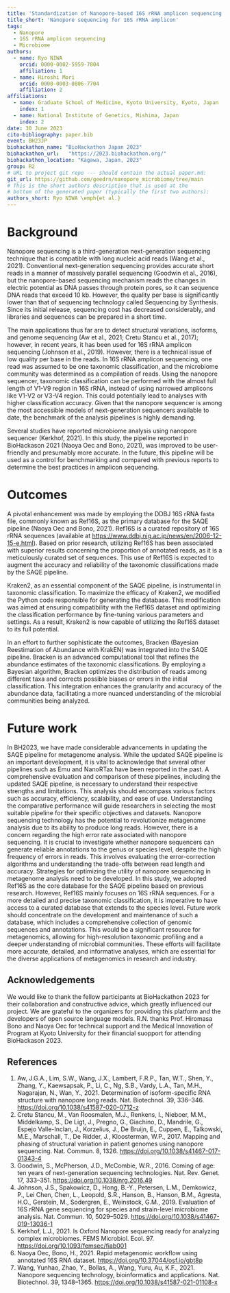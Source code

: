 ```yaml
---
title: 'Standardization of Nanopore-based 16S rRNA amplicon sequencing analysis'
title_short: 'Nanopore sequencing for 16S rRNA amplicon'
tags:
  - Nanopore
  - 16S rRNA amplicon sequencing
  - Microbiome
authors:
  - name: Ryo NIWA
    orcid: 0000-0002-5959-7804
    affiliation: 1
  - name: Hiroshi Mori
    orcid: 0000-0003-0806-7704
    affiliation: 2
affiliations:
  - name: Graduate School of Medicine, Kyoto University, Kyoto, Japan
    index: 1
  - name: National Institute of Genetics, Mishima, Japan
    index: 2
date: 30 June 2023
cito-bibliography: paper.bib
event: BH23JP
biohackathon_name: "BioHackathon Japan 2023"
biohackathon_url:   "https://2023.biohackathon.org/"
biohackathon_location: "Kagawa, Japan, 2023"
group: R2
# URL to project git repo --- should contain the actual paper.md:
git_url: https://github.com/geedrn/nanopore_microbiome/tree/main
# This is the short authors description that is used at the
# bottom of the generated paper (typically the first two authors):
authors_short: Ryo NIWA \emph{et al.}
---
```


# Background

Nanopore sequencing is a third-generation next-generation sequencing technique that is compatible with long nucleic acid reads (Wang et al., 2021). Conventional next-generation sequencing provides accurate short reads in a manner of massively parallel sequencing (Goodwin et al., 2016), but the nanopore-based sequencing mechanism reads the changes in electric potential as DNA passes through protein pores, so it can sequence DNA reads that exceed 10 kb. However, the quality per base is significantly lower than that of sequencing technology called Sequencing by Synthesis. Since its initial release, sequencing cost has decreased considerably, and libraries and sequences can be prepared in a short time. 

The main applications thus far are to detect structural variations, isoforms, and genome sequencing (Aw et al., 2021; Cretu Stancu et al., 2017); however, in recent years, it has been used for 16S rRNA amplicon sequencing (Johnson et al., 2019). However, there is a technical issue of low quality per base in the reads. In 16S rRNA amplicon sequencing, one read was assumed to be one taxonomic classification, and the microbiome community was determined as a compilation of reads. Using the nanopore sequencer, taxonomic classification can be performed with the almost full length of V1-V9 region in 16S rRNA, instead of using narrowed amplicons like V1-V2 or V3-V4 region. This could potentially lead to analyses with higher classification accuracy. Given that the nanopore sequencer is among the most accessible models of next-generation sequencers available to date, the benchmark of the analysis pipelines is highly demanding.

Several studies have reported microbiome analysis using nanopore sequencer (Kerkhof, 2021). In this study, the pipeline reported in BioHackason 2021 (Naoya Oec and Bono, 2021), was improved to be user-friendly and presumably more accurate. In the future, this pipeline will be used as a control for benchmarking and compared with previous reports to determine the best practices in amplicon sequencing.


# Outcomes

A pivotal enhancement was made by employing the DDBJ 16S rRNA fasta file, commonly known as Ref16S, as the primary database for the SAQE pipeline (Naoya Oec and Bono, 2021). Ref16S is a curated repository of 16S rRNA sequences (available at https://www.ddbj.nig.ac.jp/news/en/2006-12-15-e.html). Based on prior research, utilizing Ref16S has been associated with superior results concerning the proportion of annotated reads, as it is a meticulously curated set of sequences. This use of Ref16S is expected to augment the accuracy and reliability of the taxonomic classifications made by the SAQE pipeline.

Kraken2, as an essential component of the SAQE pipeline, is instrumental in taxonomic classification. To maximize the efficacy of Kraken2, we modified the Python code responsible for generating the database. This modification was aimed at ensuring compatibility with the Ref16S dataset and optimizing the classification performance by fine-tuning various parameters and settings. As a result, Kraken2 is now capable of utilizing the Ref16S dataset to its full potential.

In an effort to further sophisticate the outcomes, Bracken (Bayesian Reestimation of Abundance with KrakEN) was integrated into the SAQE pipeline. Bracken is an advanced computational tool that refines the abundance estimates of the taxonomic classifications. By employing a Bayesian algorithm, Bracken optimizes the distribution of reads among different taxa and corrects possible biases or errors in the initial classification. This integration enhances the granularity and accuracy of the abundance data, facilitating a more nuanced understanding of the microbial communities being analyzed.

# Future work

In BH2023, we have made considerable advancements in updating the SAQE pipeline for metagenome analysis. While the updated SAQE pipeline is an important development, it is vital to acknowledge that several other pipelines such as Emu and NanoRTax have been reported in the past. A comprehensive evaluation and comparison of these pipelines, including the updated SAQE pipeline, is necessary to understand their respective strengths and limitations. This analysis should encompass various factors such as accuracy, efficiency, scalability, and ease of use. Understanding the comparative performance will guide researchers in selecting the most suitable pipeline for their specific objectives and datasets. Nanopore sequencing technology has the potential to revolutionize metagenome analysis due to its ability to produce long reads. However, there is a concern regarding the high error rate associated with nanopore sequencing. It is crucial to investigate whether nanopore sequencers can generate reliable annotations to the genus or species level, despite the high frequency of errors in reads. This involves evaluating the error-correction algorithms and understanding the trade-offs between read length and accuracy. Strategies for optimizing the utility of nanopore sequencing in metagenome analysis need to be developed. In this study, we adopted Ref16S as the core database for the SAQE pipeline based on previous research. However, Ref16S mainly focuses on 16S rRNA sequences. For a more detailed and precise taxonomic classification, it is imperative to have access to a curated database that extends to the species level. Future work should concentrate on the development and maintenance of such a database, which includes a comprehensive collection of genomic sequences and annotations. This would be a significant resource for metagenomics, allowing for high-resolution taxonomic profiling and a deeper understanding of microbial communities. These efforts will facilitate more accurate, detailed, and informative analyses, which are essential for the diverse applications of metagenomics in research and industry.

## Acknowledgements

We would like to thank the fellow participants at BioHackathon 2023 for their collaboration and constructive advice, which greatly influenced our project. We are grateful to the organizers for providing this platform and the developers of open source language models. R.N. thanks Prof. Hiromasa Bono and Naoya Oec for technical support and the Medical Innovation of Program at Kyoto University for their financial suopport for attending BioHackason 2023.

## References

1. Aw, J.G.A., Lim, S.W., Wang, J.X., Lambert, F.R.P., Tan, W.T., Shen, Y., Zhang, Y., Kaewsapsak, P., Li, C., Ng, S.B., Vardy, L.A., Tan, M.H., Nagarajan, N., Wan, Y., 2021. Determination of isoform-specific RNA structure with nanopore long reads. Nat. Biotechnol. 39, 336–346. https://doi.org/10.1038/s41587-020-0712-z
2. Cretu Stancu, M., Van Roosmalen, M.J., Renkens, I., Nieboer, M.M., Middelkamp, S., De Ligt, J., Pregno, G., Giachino, D., Mandrile, G., Espejo Valle-Inclan, J., Korzelius, J., De Bruijn, E., Cuppen, E., Talkowski, M.E., Marschall, T., De Ridder, J., Kloosterman, W.P., 2017. Mapping and phasing of structural variation in patient genomes using nanopore sequencing. Nat. Commun. 8, 1326. https://doi.org/10.1038/s41467-017-01343-4
3. Goodwin, S., McPherson, J.D., McCombie, W.R., 2016. Coming of age: ten years of next-generation sequencing technologies. Nat. Rev. Genet. 17, 333–351. https://doi.org/10.1038/nrg.2016.49
4. Johnson, J.S., Spakowicz, D., Hong, B.-Y., Petersen, L.M., Demkowicz, P., Lei Chen, Chen, L., Leopold, S.R., Hanson, B., Hanson, B.M., Agresta, H.O., Gerstein, M., Sodergren, E., Weinstock, G.M., 2019. Evaluation of 16S rRNA gene sequencing for species and strain-level microbiome analysis. Nat. Commun. 10, 5029–5029. https://doi.org/10.1038/s41467-019-13036-1
5. Kerkhof, L.J., 2021. Is Oxford Nanopore sequencing ready for analyzing complex microbiomes. FEMS Microbiol. Ecol. 97. https://doi.org/10.1093/femsec/fiab001
6. Naoya Oec, Bono, H., 2021. Rapid metagenomic workflow using annotated 16S RNA dataset. https://doi.org/10.37044/osf.io/gbt8p
7. Wang, Yunhao, Zhao, Y., Bollas, A., Wang, Yuru, Au, K.F., 2021. Nanopore sequencing technology, bioinformatics and applications. Nat. Biotechnol. 39, 1348–1365. https://doi.org/10.1038/s41587-021-01108-x

